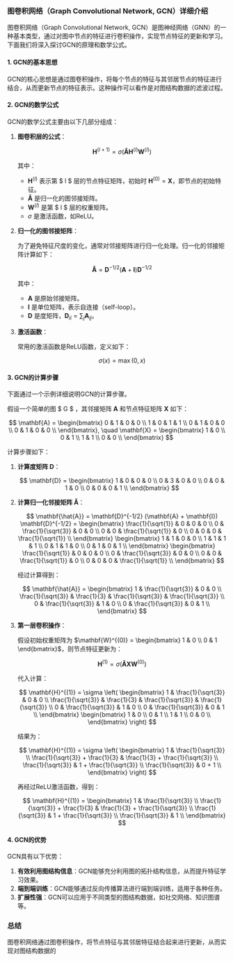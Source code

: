 ### 图卷积网络（Graph Convolutional Network, GCN）详细介绍

图卷积网络（Graph Convolutional Network, GCN）是图神经网络（GNN）的一种基本类型，通过对图中节点的特征进行卷积操作，实现节点特征的更新和学习。下面我们将深入探讨GCN的原理和数学公式。

#### 1. GCN的基本思想

GCN的核心思想是通过图卷积操作，将每个节点的特征与其邻居节点的特征进行结合，从而更新节点的特征表示。这种操作可以看作是对图结构数据的滤波过程。

#### 2. GCN的数学公式

GCN的数学公式主要由以下几部分组成：

1. **图卷积层的公式**：

   $$
   \mathbf{H}^{(l+1)} = \sigma \left( \mathbf{\hat{A}} \mathbf{H}^{(l)} \mathbf{W}^{(l)} \right)
   $$

   其中：
   - $\mathbf{H}^{(l)}$ 表示第 $ l $ 层的节点特征矩阵，初始时 $\mathbf{H}^{(0)} = \mathbf{X}$，即节点的初始特征。
   - $\mathbf{\hat{A}}$ 是归一化的图邻接矩阵。
   - $\mathbf{W}^{(l)}$ 是第 $ l $ 层的权重矩阵。
   - $\sigma$ 是激活函数，如ReLU。

2. **归一化的图邻接矩阵**：

   为了避免特征尺度的变化，通常对邻接矩阵进行归一化处理。归一化的邻接矩阵计算如下：

   $$
   \mathbf{\hat{A}} = \mathbf{D}^{-1/2} (\mathbf{A} + \mathbf{I}) \mathbf{D}^{-1/2}
   $$

   其中：
   - $\mathbf{A}$ 是原始邻接矩阵。
   - $\mathbf{I}$ 是单位矩阵，表示自连接（self-loop）。
   - $\mathbf{D}$ 是度矩阵，$\mathbf{D}_{ii} = \sum_j \mathbf{A}_{ij}$。

3. **激活函数**：

   常用的激活函数是ReLU函数，定义如下：

   $$
   \sigma(x) = \max(0, x)
   $$

#### 3. GCN的计算步骤

下面通过一个示例详细说明GCN的计算步骤。

假设一个简单的图 $ G $ ，其邻接矩阵 $\mathbf{A}$ 和节点特征矩阵 $\mathbf{X}$ 如下：

$$
\mathbf{A} = \begin{bmatrix}
0 & 1 & 0 & 0 \\
1 & 0 & 1 & 1 \\
0 & 1 & 0 & 0 \\
0 & 1 & 0 & 0 \\
\end{bmatrix}, \quad
\mathbf{X} = \begin{bmatrix}
1 & 0 \\
0 & 1 \\
1 & 1 \\
0 & 0 \\
\end{bmatrix}
$$

计算步骤如下：

1. **计算度矩阵 $\mathbf{D}$**：

   $$
   \mathbf{D} = \begin{bmatrix}
   1 & 0 & 0 & 0 \\
   0 & 3 & 0 & 0 \\
   0 & 0 & 1 & 0 \\
   0 & 0 & 0 & 1 \\
   \end{bmatrix}
   $$

2. **计算归一化邻接矩阵 $\mathbf{\hat{A}}$**：

   $$
   \mathbf{\hat{A}} = \mathbf{D}^{-1/2} (\mathbf{A} + \mathbf{I}) \mathbf{D}^{-1/2} = \begin{bmatrix}
   \frac{1}{\sqrt{1}} & 0 & 0 & 0 \\
   0 & \frac{1}{\sqrt{3}} & 0 & 0 \\
   0 & 0 & \frac{1}{\sqrt{1}} & 0 \\
   0 & 0 & 0 & \frac{1}{\sqrt{1}} \\
   \end{bmatrix}
   \begin{bmatrix}
   1 & 1 & 0 & 0 \\
   1 & 1 & 1 & 1 \\
   0 & 1 & 1 & 0 \\
   0 & 1 & 0 & 1 \\
   \end{bmatrix}
   \begin{bmatrix}
   \frac{1}{\sqrt{1}} & 0 & 0 & 0 \\
   0 & \frac{1}{\sqrt{3}} & 0 & 0 \\
   0 & 0 & \frac{1}{\sqrt{1}} & 0 \\
   0 & 0 & 0 & \frac{1}{\sqrt{1}} \\
   \end{bmatrix}
   $$

   经过计算得到：

   $$
   \mathbf{\hat{A}} = \begin{bmatrix}
   1 & \frac{1}{\sqrt{3}} & 0 & 0 \\
   \frac{1}{\sqrt{3}} & \frac{1}{3} & \frac{1}{\sqrt{3}} & \frac{1}{\sqrt{3}} \\
   0 & \frac{1}{\sqrt{3}} & 1 & 0 \\
   0 & \frac{1}{\sqrt{3}} & 0 & 1 \\
   \end{bmatrix}
   $$

3. **第一层卷积操作**：

   假设初始权重矩阵为 $\mathbf{W}^{(0)} = \begin{bmatrix} 1 & 0 \\ 0 & 1 \end{bmatrix}$，则节点特征更新为：

   $$
   \mathbf{H}^{(1)} = \sigma \left( \mathbf{\hat{A}} \mathbf{X} \mathbf{W}^{(0)} \right)
   $$

   代入计算：

   $$
   \mathbf{H}^{(1)} = \sigma \left( \begin{bmatrix}
   1 & \frac{1}{\sqrt{3}} & 0 & 0 \\
   \frac{1}{\sqrt{3}} & \frac{1}{3} & \frac{1}{\sqrt{3}} & \frac{1}{\sqrt{3}} \\
   0 & \frac{1}{\sqrt{3}} & 1 & 0 \\
   0 & \frac{1}{\sqrt{3}} & 0 & 1 \\
   \end{bmatrix}
   \begin{bmatrix}
   1 & 0 \\
   0 & 1 \\
   1 & 1 \\
   0 & 0 \\
   \end{bmatrix} \right)
   $$

   结果为：

   $$
   \mathbf{H}^{(1)} = \sigma \left( \begin{bmatrix}
   1 & \frac{1}{\sqrt{3}} \\
   \frac{1}{\sqrt{3}} + \frac{1}{3} & \frac{1}{3} + \frac{1}{\sqrt{3}} \\
   \frac{1}{\sqrt{3}} & 1 + \frac{1}{\sqrt{3}} \\
   \frac{1}{\sqrt{3}} & 0 + 1 \\
   \end{bmatrix} \right)
   $$

   再经过ReLU激活函数，得到：

   $$
   \mathbf{H}^{(1)} = \begin{bmatrix}
   1 & \frac{1}{\sqrt{3}} \\
   \frac{1}{\sqrt{3}} + \frac{1}{3} & \frac{1}{3} + \frac{1}{\sqrt{3}} \\
   \frac{1}{\sqrt{3}} & 1 + \frac{1}{\sqrt{3}} \\
   \frac{1}{\sqrt{3}} & 1 \\
   \end{bmatrix}
   $$

#### 4. GCN的优势

GCN具有以下优势：
1. **有效利用图结构信息**：GCN能够充分利用图的拓扑结构信息，从而提升特征学习效果。
2. **端到端训练**：GCN能够通过反向传播算法进行端到端训练，适用于各种任务。
3. **扩展性强**：GCN可以应用于不同类型的图结构数据，如社交网络、知识图谱等。

### 总结

图卷积网络通过图卷积操作，将节点特征与其邻居特征结合起来进行更新，从而实现对图结构数据的